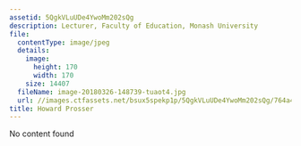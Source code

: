 ```yaml
---
assetid: 5QgkVLuUDe4YwoMm202sQg
description: Lecturer, Faculty of Education, Monash University
file:
  contentType: image/jpeg
  details:
    image:
      height: 170
      width: 170
    size: 14407
  fileName: image-20180326-148739-tuaot4.jpg
  url: //images.ctfassets.net/bsux5spekp1p/5QgkVLuUDe4YwoMm202sQg/764a4dfa00bc1e47e24bd96be1628fef/image-20180326-148739-tuaot4.jpg
title: Howard Prosser
---
```

No content found
